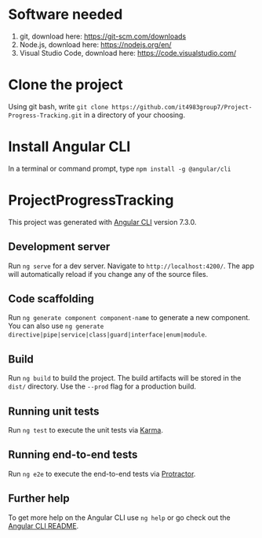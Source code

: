 # Software needed
1.  git, download here: https://git-scm.com/downloads
2.  Node.js, download here: https://nodejs.org/en/
3.  Visual Studio Code, download here: https://code.visualstudio.com/

# Clone the project

Using git bash, write `git clone https://github.com/it4983group7/Project-Progress-Tracking.git` in a directory of your choosing.

# Install Angular CLI

In a terminal or command prompt, type `npm install -g @angular/cli`

# ProjectProgressTracking

This project was generated with [Angular CLI](https://github.com/angular/angular-cli) version 7.3.0.

## Development server

Run `ng serve` for a dev server. Navigate to `http://localhost:4200/`. The app will automatically reload if you change any of the source files.

## Code scaffolding

Run `ng generate component component-name` to generate a new component. You can also use `ng generate directive|pipe|service|class|guard|interface|enum|module`.

## Build

Run `ng build` to build the project. The build artifacts will be stored in the `dist/` directory. Use the `--prod` flag for a production build.

## Running unit tests

Run `ng test` to execute the unit tests via [Karma](https://karma-runner.github.io).

## Running end-to-end tests

Run `ng e2e` to execute the end-to-end tests via [Protractor](http://www.protractortest.org/).

## Further help

To get more help on the Angular CLI use `ng help` or go check out the [Angular CLI README](https://github.com/angular/angular-cli/blob/master/README.md).
